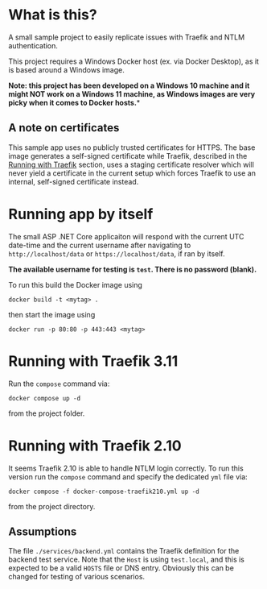 # What is this?

A small sample project to easily replicate issues with Traefik and NTLM authentication.

This project requires a Windows Docker host (ex. via Docker Desktop), as it is based
around a Windows image.

**Note: this project has been developed on a Windows 10 machine and
it might NOT work on a Windows 11 machine, as Windows images are very picky when it comes
to Docker hosts.***

## A note on certificates
This sample app uses no publicly trusted certificates for HTTPS. The base image generates a
self-signed certificate while Traefik, described in the
[Running with Traefik](#running-with-traefik) section, uses a staging certificate resolver which
will never yield a certificate in the current setup which forces Traefik to use an internal,
self-signed certificate instead.

# Running app by itself

The small ASP .NET Core applicaiton will respond with the current UTC date-time and the current username after navigating to `http://localhost/data` or `https://localhost/data`, if ran by itself.

**The available username for testing is `test`. There is no password (blank).**

To run this build the Docker image using
```
docker build -t <mytag> .
```
then start the image using
```
docker run -p 80:80 -p 443:443 <mytag>
```

# Running with Traefik 3.11
Run the `compose` command via:
```
docker compose up -d
```
from the project folder.

# Running with Traefik 2.10
It seems Traefik 2.10 is able to handle NTLM login correctly. To run this version run the `compose` command 
and specify the dedicated `yml` file via:
```
docker compose -f docker-compose-traefik210.yml up -d
```
from the project directory.

## Assumptions

The file `./services/backend.yml` contains the Traefik definition for the backend test service.
Note that the `Host` is using `test.local`, and this is expected to be a valid `HOSTS` file or
DNS entry. Obviously this can be changed for testing of various scenarios.
